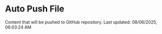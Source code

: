# Auto Push File

Content that will be pushed to GitHub repository.
Last updated: 08/06/2025, 06:03:24 AM